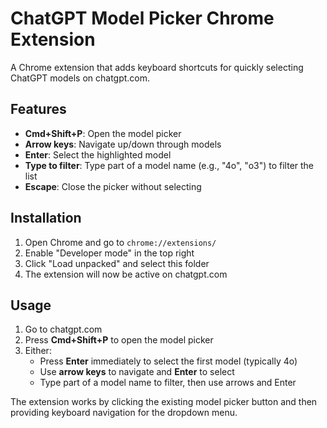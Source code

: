 # ChatGPT Model Picker Chrome Extension

A Chrome extension that adds keyboard shortcuts for quickly selecting ChatGPT models on chatgpt.com.

## Features

- **Cmd+Shift+P**: Open the model picker
- **Arrow keys**: Navigate up/down through models
- **Enter**: Select the highlighted model
- **Type to filter**: Type part of a model name (e.g., "4o", "o3") to filter the list
- **Escape**: Close the picker without selecting

## Installation

1. Open Chrome and go to `chrome://extensions/`
2. Enable "Developer mode" in the top right
3. Click "Load unpacked" and select this folder
4. The extension will now be active on chatgpt.com

## Usage

1. Go to chatgpt.com
2. Press **Cmd+Shift+P** to open the model picker
3. Either:
   - Press **Enter** immediately to select the first model (typically 4o)
   - Use **arrow keys** to navigate and **Enter** to select
   - Type part of a model name to filter, then use arrows and Enter

The extension works by clicking the existing model picker button and then providing keyboard navigation for the dropdown menu.
